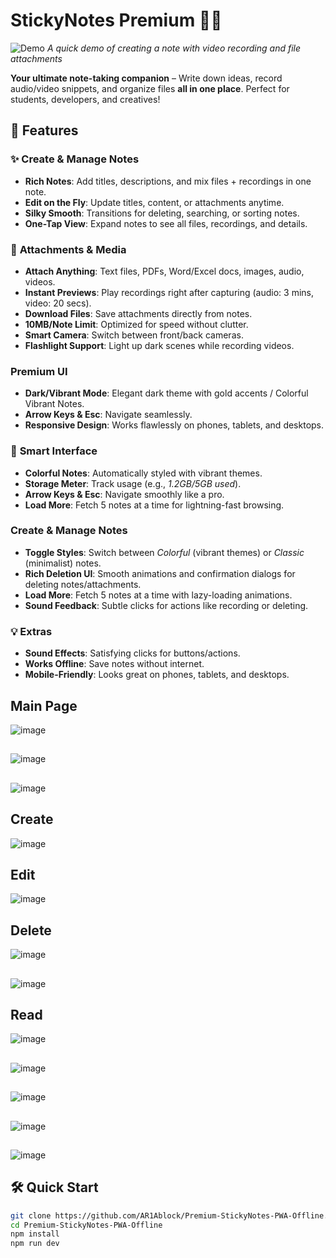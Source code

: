 
# StickyNotes Premium 📒✨  

![Demo](demo.gif) *A quick demo of creating a note with video recording and file attachments*  

**Your ultimate note-taking companion** – Write down ideas, record audio/video snippets, and organize files **all in one place**. Perfect for students, developers, and creatives!  

## 🚀 Features  

### ✨ **Create & Manage Notes**  
- **Rich Notes**: Add titles, descriptions, and mix files + recordings in one note.  
- **Edit on the Fly**: Update titles, content, or attachments anytime.  
- **Silky Smooth**: Transitions for deleting, searching, or sorting notes.  
- **One-Tap View**: Expand notes to see all files, recordings, and details.  

### 🎥 **Attachments & Media**  
- **Attach Anything**: Text files, PDFs, Word/Excel docs, images, audio, videos.  
- **Instant Previews**: Play recordings right after capturing (audio: 3 mins, video: 20 secs).  
- **Download Files**: Save attachments directly from notes.  
- **10MB/Note Limit**: Optimized for speed without clutter.
- **Smart Camera**: Switch between front/back cameras.  
- **Flashlight Support**: Light up dark scenes while recording videos. 

### **Premium UI**  
- **Dark/Vibrant Mode**: Elegant dark theme with gold accents / Colorful Vibrant Notes.  
- **Arrow Keys & Esc**: Navigate seamlessly.  
- **Responsive Design**: Works flawlessly on phones, tablets, and desktops. 

### 🎨 **Smart Interface**  
- **Colorful Notes**: Automatically styled with vibrant themes.  
- **Storage Meter**: Track usage (e.g., *1.2GB/5GB used*).  
- **Arrow Keys & Esc**: Navigate smoothly like a pro.  
- **Load More**: Fetch 5 notes at a time for lightning-fast browsing.  

### **Create & Manage Notes**  
- **Toggle Styles**: Switch between *Colorful* (vibrant themes) or *Classic* (minimalist) notes.  
- **Rich Deletion UI**: Smooth animations and confirmation dialogs for deleting notes/attachments.  
- **Load More**: Fetch 5 notes at a time with lazy-loading animations.  
- **Sound Feedback**: Subtle clicks for actions like recording or deleting. 

### 💡 **Extras**  
- **Sound Effects**: Satisfying clicks for buttons/actions.  
- **Works Offline**: Save notes without internet.  
- **Mobile-Friendly**: Looks great on phones, tablets, and desktops.


## Main Page
![image](https://github.com/user-attachments/assets/97eff178-ec92-4ff1-a0c7-6c0f0e9359d6)
##
![image](https://github.com/user-attachments/assets/bd6fbfd5-20a2-4024-b614-fa47e7a7fe27)
##
![image](https://github.com/user-attachments/assets/49d8dd22-ba13-41f7-91f9-79571c899c10)


## Create
![image](https://github.com/user-attachments/assets/9ecd5b5b-ce2c-4967-9a82-10beeea1273b)


## Edit
![image](https://github.com/user-attachments/assets/a5d79a35-2596-4105-a007-41e4da4c8e70)


## Delete
![image](https://github.com/user-attachments/assets/ab815dc6-9086-4033-93bb-886ee5416855)
##
![image](https://github.com/user-attachments/assets/138263f9-95af-4f50-b81d-f3f5ed6014fc)


## Read
![image](https://github.com/user-attachments/assets/113451c5-9616-443b-9693-953a3f2e9338)
##
![image](https://github.com/user-attachments/assets/b8a850f0-e6df-453e-9763-6f807367a436)
##
![image](https://github.com/user-attachments/assets/829feff4-72d8-4691-9718-0399dff22760)
##
![image](https://github.com/user-attachments/assets/7476aff1-9ceb-4380-9c2f-8ca963399199)
##
![image](https://github.com/user-attachments/assets/a28e591d-2102-4b77-a92f-fc2fdabc232b)


## 🛠️ Quick Start  
```bash  
git clone https://github.com/AR1Ablock/Premium-StickyNotes-PWA-Offline.git
cd Premium-StickyNotes-PWA-Offline
npm install  
npm run dev
